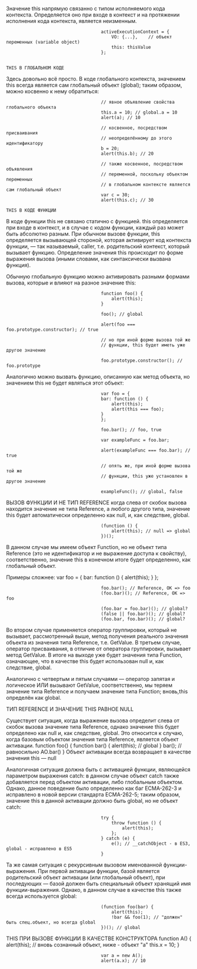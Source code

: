 Значение this напрямую связанно с типом исполняемого кода контекста. Определяется оно при входе в контекст и на протяжении исполнения кода контекста, является неизменным.

                                        activeExecutionContext = {
                                            VO: {...},    // объект переменных (variable object)
                                            this: thisValue
                                        };


    THIS В ГЛОБАЛЬНОМ КОДЕ
Здесь довольно всё просто. В коде глобального контекста, значением this всегда является сам глобальный объект (global); таким образом, можно косвенно к нему обратиться:

                                        // явное объявление свойства глобального объекта
                                        this.a = 10; // global.a = 10
                                        alert(a); // 10
                                        
                                        // косвенное, посредством присваивания
                                        // неопределённому до этого идентификатору
                                        b = 20;
                                        alert(this.b); // 20
                                        
                                        // также косвенное, посредством объявления
                                        // переменной, поскольку объектом переменных
                                        // в глобальном контексте является сам глобальный объект
                                        var c = 30;
                                        alert(this.c); // 30    

    THIS В КОДЕ ФУНКЦИИ
В коде функции this не связано статично с функцией. this определяется при входе в контекст, и в случае с кодом функции, каждый раз может быть абсолютно разным.
При обычном вызове функции, this определяется вызывающей стороной, которая активирует код контекста функции, — так называемый, caller, т.е. родительский контекст, который вызывает функцию. Определение значения this происходит по форме выражения вызова (иными словами, как синтаксически вызвана функция).

Обычную глобальную функцию можно активировать разными формами вызова, которые и влияют на разное значение this:

                                        function foo() {
                                            alert(this);
                                        }
                                        
                                        foo(); // global
                                        
                                        alert(foo === foo.prototype.constructor); // true
                                        
                                        // но при иной форме вызова той же
                                        // функции, this будет иметь уже другое значение
                                        
                                        foo.prototype.constructor(); // foo.prototype

Аналогично можно вызвать функцию, описанную как метод объекта, но значением this не будет являться этот объект:

                                        var foo = {
                                        bar: function () {
                                            alert(this);
                                            alert(this === foo);
                                        }
                                        };
                                        
                                        foo.bar(); // foo, true
                                        
                                        var exampleFunc = foo.bar;
                                        
                                        alert(exampleFunc === foo.bar); // true
                                        
                                        // опять же, при иной форме вызова той же
                                        // функции, this уже установлен в другое значение
                                        
                                        exampleFunc(); // global, false

ВЫЗОВ ФУНКЦИИ И НЕ ТИП REFERENCE
когда слева от скобок вызова находится значение не типа Reference, а любого другого типа, значение this будет автоматически определенно как null, и, как следствие, global.

                                        (function () {
                                            alert(this); // null => global
                                        })();
В данном случае мы имеем объект Function, но не объект типа Reference (это не идентификатор и не выражение доступа к свойству), соответственно, значение this в конечном итоге будет определенно, как глобальный объект.

Примеры сложнее:
                                        var foo = {
                                            bar: function () {
                                                alert(this);
                                            }
                                        };
                                        
                                        foo.bar(); // Reference, OK => foo
                                        (foo.bar)(); // Reference, OK => foo
                                        
                                        (foo.bar = foo.bar)(); // global?
                                        (false || foo.bar)(); // global?
                                        (foo.bar, foo.bar)(); // global?

Во втором случае применяется оператор группировки, который не вызывает, рассмотренный выше, метод получения реального значения объекта из значения типа Reference, т.е. GetValue.
В третьем случае, оператор присваивания, в отличие от оператора группировки, вызывает метод GetValue. В итоге на выходе уже будет значения типа Function, означающее, что в качестве this будет использован null и, как следствие, global.

Аналогично с четвертым и пятым случаями — оператор запятая и логическое ИЛИ вызывают GetValue, соответственно, мы теряем значение типа Reference и получаем значение типа Function; вновь,this определён как global.


ТИП REFERENCE И ЗНАЧЕНИЕ THIS РАВНОЕ NULL

Существует ситуация, когда выражение вызова определит слева от скобок вызова значение типа Reference, однако значение this будет определено как null и, как следствие, global.
Это относится к случаю, когда базовым объектом значения типа Reference, является объект активации.
                                        function foo() {
                                            function bar() {
                                                alert(this); // global
                                            }
                                            bar(); // равносильно AO.bar()
                                        }
Объект активации всегда возвращает в качестве значения this — null

Аналогичная ситуация должна быть с активацией функции, являющейся параметром выражения catch: в данном случае объект catch также добавляется перед объектом активации, либо глобальным объектом. Однако, данное поведение было определенно как баг ECMA-262-3 и исправлено в новой версии стандарта ECMA-262-5; таким образом, значение this в данной активации должно быть global, но не объект catch:

                                        try {
                                            throw function () {
                                                alert(this);
                                            };
                                        } catch (e) {
                                            e(); // __catchObject - в ES3, global - исправлено в ES5
                                        }
 
Та же самая ситуация с рекурсивным вызовом именованной функции-выражения. При первой активации функции, базой является родительский объект активации (или глобальный объект), при последующих — базой должен быть специальный объект хранящий имя функции-выражения. Однако, в данном случае в качестве this также всегда используется global:

                                        (function foo(bar) {
                                            alert(this);
                                            !bar && foo(1); // "должен" быть спец.объект, но всегда global
                                        })(); // global

THIS ПРИ ВЫЗОВЕ ФУНКЦИИ В КАЧЕСТВЕ КОНСТРУКТОРА
                                        function A() {
                                            alert(this); // вновь сознанный объект, ниже - объект "a"
                                            this.x = 10;
                                        }
                                        
                                        var a = new A();
                                        alert(a.x); // 10